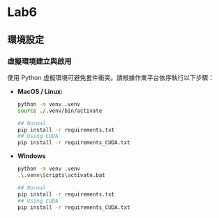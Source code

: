 # Lab6

## 環境設定

### 虛擬環境建立與啟用

使用 Python 虛擬環境可避免套件衝突。請根據作業平台依序執行以下步驟：

- **MacOS / Linux:**

    ```bash
    python -m venv .venv
    source ./.venv/bin/activate

    ## Normal
    pip install -r requirements.txt
    ## Using CUDA
    pip install -r requirements_CUDA.txt
    ```

- **Windows**

    ```bash
    python -m venv .venv
    .\.venv\Scripts\activate.bat

    ## Normal
    pip install -r requirements.txt
    ## Using CUDA
    pip install -r requirements_CUDA.txt
    ```